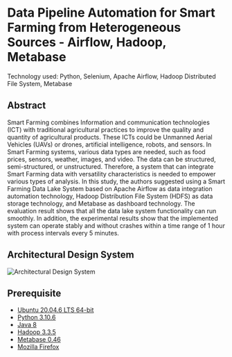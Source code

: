 # Data Pipeline Automation for Smart Farming from Heterogeneous Sources - Airflow, Hadoop, Metabase

Technology used: Python, Selenium, Apache Airflow, Hadoop Distributed File System, Metabase

## Abstract
Smart Farming combines Information and communication technologies (ICT) with traditional agricultural practices to improve the quality and quantity of agricultural products. These ICTs could be Unmanned Aerial Vehicles (UAVs) or drones, artificial intelligence, robots, and sensors. In Smart Farming systems, various data types are needed, such as food prices, sensors, weather, images, and video. The data can be structured, semi-structured, or unstructured. Therefore, a system that can integrate Smart Farming data with versatility characteristics is needed to empower various types of analysis. In this study, the authors suggested using a Smart Farming Data Lake System based on Apache Airflow as data integration automation technology, Hadoop Distribution File System (HDFS) as data storage technology, and Metabase as dashboard technology. The evaluation result shows that all the data lake system functionality can run smoothly. In addition, the experimental results show that the implemented system can operate stably and without crashes within a time range of 1 hour with process intervals every 5 minutes. 

## Architectural Design System
![Architectural Design System](https://github.com/user-attachments/assets/2fef379b-c1cf-46e4-901c-2ea88b61379c)


## Prerequisite
- [Ubuntu 20.04.6 LTS 64-bit](https://releases.ubuntu.com/focal/)
- [Python 3.10.6](https://www.python.org/downloads/release/python-380/)
- [Java 8](https://www.oracle.com/id/java/technologies/javase/javase8-archive-downloads.html)
- [Hadoop 3.3.5](https://hadoop.apache.org/release/3.3.5.html)
- [Metabase 0.46](https://downloads.metabase.com/v0.46.7/metabase.jar)
- [Mozilla Firefox](https://www.mozilla.org/id/firefox/linux/)

